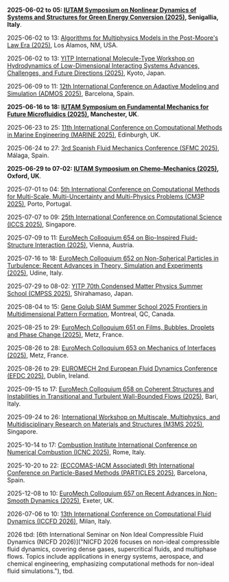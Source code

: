 **2025-06-02 to 05: [IUTAM Symposium on Nonlinear Dynamics of Systems and Structures for Green Energy Conversion (2025)](https://iutam.org/events/iutam-symposium-on-nonlinear-dynamics-of-systems-and-structures-for-green-energy-conversion "Focuses on nonlinear dynamics in green energy systems. Topics include vibrational energy harvesting, nonlinear structural dynamics, and computational modeling for renewable energy applications."), Senigallia, Italy**.

2025-06-02 to 13: [Algorithms for Multiphysics Models in the Post-Moore\'s Law Era (2025)](https://sites.google.com/msu.edu/modeling-beyond-moore/ "This workshop focuses on algorithms for multiphysics models, covering numerical methods for coupled systems in the post-Moore’s Law era. Topics include scalable solvers, reduced-order modeling, and applications in fluid dynamics and materials, emphasizing computational efficiency."), Los Alamos, NM, USA.

2025-06-02 to 13: [YITP International Molecule-Type Workshop on Hydrodynamics of Low-Dimensional Interacting Systems Advances, Challenges, and Future Directions (2025)](https://www.yukawa.kyoto-u.ac.jp/seminar/s53402?lang=en-GB "This workshop explores hydrodynamics in low-dimensional systems, focusing on fluid dynamics, quantum hydrodynamics, and computational modeling. Topics include transport properties, collective modes, and applications in condensed matter, emphasizing theoretical and numerical advancements."), Kyoto, Japan.

2025-06-09 to 11: [12th International Conference on Adaptive Modeling and Simulation (ADMOS 2025)](https://admos2025.cimne.com/ "ADMOS 2025 focuses on adaptive modeling and simulation, covering mesh adaptation, error estimation, and multiscale methods. Topics include computational fluid dynamics, structural mechanics, and applications in engineering, emphasizing adaptive numerical techniques for complex simulations."), Barcelona, Spain.

**2025-06-16 to 18: [IUTAM Symposium on Fundamental Mechanics for Future Microfluidics (2025)](https://iutam.org/events/iutam-symposium-on-fundamental-mechanics-for-future-microfluidics "Focuses on mechanics in microfluidics, emphasizing computational and experimental approaches. Topics include microscale flow dynamics, lab-on-chip systems, and applications in biomedical engineering."), Manchester, UK**.

2025-06-23 to 25: [11th International Conference on Computational Methods in Marine Engineering (MARINE 2025)](https://marine2025.cimne.com/ "MARINE 2025 focuses on computational methods in marine engineering, covering fluid-structure interactions, wave dynamics, and numerical simulations. Topics include ship hydrodynamics, offshore structures, and applications in renewable energy, emphasizing advanced computational marine modeling."), Edinburgh, UK.

2025-06-24 to 27: [3rd Spanish Fluid Mechanics Conference (SFMC 2025)](https://sfmc25.uma.es/ "SFMC 2025 focuses on fluid mechanics, covering computational fluid dynamics, turbulence modeling, and multiphase flows. Topics include aerodynamic simulations, ocean dynamics, and applications in renewable energy, emphasizing numerical and experimental fluid mechanics advancements."), Málaga, Spain.

**2025-06-29 to 07-02: [IUTAM Symposium on Chemo-Mechanics (2025)](https://iutam.org/events/iutam-symposium-on-chemo-mechanics "Examines chemo-mechanics, focusing on coupled chemical and mechanical processes. Topics include reactive flows, material degradation, and computational modeling in engineering and biology."), Oxford, UK**.

2025-07-01 to 04: [5th International Conference on Computational Methods for Multi-Scale, Multi-Uncertainty and Multi-Physics Problems (CM3P 2025)](https://cm3p.org/ "CM3P 2025 focuses on computational methods for multi-scale, multi-uncertainty, and multi-physics problems, covering numerical simulations, uncertainty quantification, and coupled systems. Topics include fluid dynamics, materials, and applications in engineering, emphasizing advanced computational techniques."), Porto, Portugal.

2025-07-07 to 09: [25th International Conference on Computational Science (ICCS 2025)](https://iccs-meeting.org/iccs2025/ "ICCS 2025 focuses on computational science, covering numerical simulations, high-performance computing, and data-driven modeling. Topics include fluid dynamics, computational biology, and climate modeling, emphasizing interdisciplinary computational methods for scientific and engineering applications."), Singapore.

2025-07-09 to 11: [EuroMech Colloquium 654 on Bio-Inspired Fluid-Structure Interaction (2025)](http://654.euromech.org/ "Explores bio-inspired fluid-structure interactions. Topics include computational modeling of biological systems, flow-structure coupling, and applications in biomechanics and engineering design."), Vienna, Austria.

2025-07-16 to 18: [EuroMech Colloquium 652 on Non-Spherical Particles in Turbulence: Recent Advances in Theory, Simulation and Experiments (2025)](https://652.euromech.org/ "Examines non-spherical particles in turbulent flows. Topics include particle dynamics, computational simulations, and experimental methods for applications in environmental and industrial flows."), Udine, Italy.

2025-07-29 to 08-02: [YITP 70th Condensed Matter Physics Summer School (CMPSS 2025)](https://www.yukawa.kyoto-u.ac.jp/seminar/s53460?lang=en-GB "CMPSS 2025 focuses on condensed matter physics, covering computational methods, quantum materials, and many-body systems. Topics include topological phases, computational simulations, and applications in electronics, emphasizing theoretical and computational training in condensed matter research."), Shirahamaso, Japan.

2025-08-04 to 15: [Gene Golub SIAM Summer School 2025 Frontiers in Multidimensional Pattern Formation](https://www.siam.org/programs-initiatives/programs/gene-golub-siam-summer-school/), Montreal, QC, Canada.

2025-08-25 to 29: [EuroMech Colloquium 651 on Films, Bubbles, Droplets and Phase Change (2025)](http://651.euromech.org/ "Focuses on fluid mechanics of films, bubbles, and droplets. Topics include phase change, interfacial dynamics, and computational modeling for applications in materials and environmental science."), Metz, France.

2025-08-26 to 28: [EuroMech Colloquium 653 on Mechanics of Interfaces (2025)](http://653.euromech.org/ "Focuses on mechanics at material interfaces. Topics include interfacial dynamics, computational modeling, and applications in solid mechanics and fluid-structure interactions."), Metz, France.

2025-08-26 to 29: [EUROMECH 2nd European Fluid Dynamics Conference (EFDC 2025)](https://euromech.org/conferences/folder-efdc/EFDC2), Dublin, Ireland.

2025-09-15 to 17: [EuroMech Colloquium 658 on Coherent Structures and Instabilities in Transitional and Turbulent Wall-Bounded Flows (2025)](http://658.euromech.org/ "Focuses on coherent structures in wall-bounded turbulent flows. Topics include instability analysis, computational fluid dynamics, and applications in aerodynamics and engineering."), Bari, Italy.

2025-09-24 to 26: [International Workshop on Multiscale, Multiphysics, and Multidisciplinary Research on Materials and Structures (M3MS 2025)](https://m3ms.org "M3MS focuses on multiscale and multiphysics material research, covering computational mechanics, molecular dynamics, and continuum modeling. Topics include applications in aerospace, energy, and biomaterials, emphasizing computational methods for integrating multiscale and multiphysics phenomena in materials."), Singapore.

2025-10-14 to 17: [Combustion Institute International Conference on Numerical Combustion (ICNC 2025)](https://www.icnc2025.com/ "ICNC 2025 focuses on numerical combustion, covering reactive flows, turbulence modeling, and chemical kinetics. Topics include applications in engines, gas turbines, and fire safety, emphasizing computational fluid dynamics and numerical methods for simulating complex combustion processes."), Rome, Italy.

2025-10-20 to 22: [(ECCOMAS-IACM Associated) 9th International Conference on Particle-Based Methods (PARTICLES 2025)](https://particles2025.cimne.com/ "PARTICLES 2025 explores particle-based methods, covering discrete element methods, smoothed particle hydrodynamics, and molecular dynamics. Topics include applications in fluid dynamics, granular materials, and biomechanics, emphasizing computational techniques for simulating particle interactions and complex systems."), Barcelona, Spain.

2025-12-08 to 10: [EuroMech Colloquium 657 on Recent Advances in Non-Smooth Dynamics (2025)](https://657.euromech.org/ "Focuses on non-smooth dynamics in mechanical systems. Topics include computational methods, impact dynamics, and applications in robotics and engineering."), Exeter, UK.

2026-07-06 to 10: [13th International Conference on Computational Fluid Dynamics (ICCFD 2026)](https://www.linkedin.com/posts/alberto-guardone-269a416b_yesterday-we-successfully-wrapped-up-the-activity-7220407354540883968-jRwn "ICCFD 2026 explores computational fluid dynamics, covering turbulence modeling, high-order methods, and multiphase flows. Topics include applications in aerospace, energy, and environmental engineering, emphasizing computational techniques for simulating complex fluid dynamics phenomena."), Milan, Italy.

2026 tbd: [6th International Seminar on Non Ideal Compressible Fluid Dynamics (NICFD 2026)]("NICFD 2026 focuses on non-ideal compressible fluid dynamics, covering dense gases, supercritical fluids, and multiphase flows. Topics include applications in energy systems, aerospace, and chemical engineering, emphasizing computational methods for non-ideal fluid simulations."), tbd.

